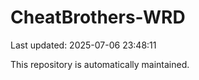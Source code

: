 # CheatBrothers-WRD

Last updated: 2025-07-06 23:48:11

This repository is automatically maintained.
